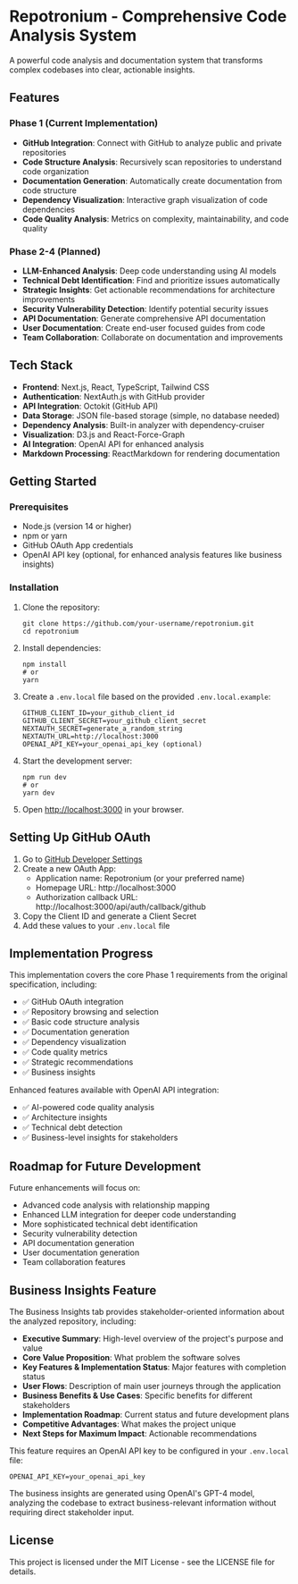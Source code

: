 # Repotronium - Comprehensive Code Analysis System

A powerful code analysis and documentation system that transforms complex codebases into clear, actionable insights.

## Features

### Phase 1 (Current Implementation)
- **GitHub Integration**: Connect with GitHub to analyze public and private repositories
- **Code Structure Analysis**: Recursively scan repositories to understand code organization
- **Documentation Generation**: Automatically create documentation from code structure 
- **Dependency Visualization**: Interactive graph visualization of code dependencies
- **Code Quality Analysis**: Metrics on complexity, maintainability, and code quality

### Phase 2-4 (Planned)
- **LLM-Enhanced Analysis**: Deep code understanding using AI models
- **Technical Debt Identification**: Find and prioritize issues automatically
- **Strategic Insights**: Get actionable recommendations for architecture improvements
- **Security Vulnerability Detection**: Identify potential security issues
- **API Documentation**: Generate comprehensive API documentation
- **User Documentation**: Create end-user focused guides from code
- **Team Collaboration**: Collaborate on documentation and improvements

## Tech Stack

- **Frontend**: Next.js, React, TypeScript, Tailwind CSS
- **Authentication**: NextAuth.js with GitHub provider
- **API Integration**: Octokit (GitHub API)
- **Data Storage**: JSON file-based storage (simple, no database needed)
- **Dependency Analysis**: Built-in analyzer with dependency-cruiser
- **Visualization**: D3.js and React-Force-Graph
- **AI Integration**: OpenAI API for enhanced analysis
- **Markdown Processing**: ReactMarkdown for rendering documentation

## Getting Started

### Prerequisites

- Node.js (version 14 or higher)
- npm or yarn
- GitHub OAuth App credentials
- OpenAI API key (optional, for enhanced analysis features like business insights)

### Installation

1. Clone the repository:
   ```
   git clone https://github.com/your-username/repotronium.git
   cd repotronium
   ```

2. Install dependencies:
   ```
   npm install
   # or
   yarn
   ```

3. Create a `.env.local` file based on the provided `.env.local.example`:
   ```
   GITHUB_CLIENT_ID=your_github_client_id
   GITHUB_CLIENT_SECRET=your_github_client_secret
   NEXTAUTH_SECRET=generate_a_random_string
   NEXTAUTH_URL=http://localhost:3000
   OPENAI_API_KEY=your_openai_api_key (optional)
   ```

4. Start the development server:
   ```
   npm run dev
   # or
   yarn dev
   ```

5. Open [http://localhost:3000](http://localhost:3000) in your browser.

## Setting Up GitHub OAuth

1. Go to [GitHub Developer Settings](https://github.com/settings/developers)
2. Create a new OAuth App:
   - Application name: Repotronium (or your preferred name)
   - Homepage URL: http://localhost:3000
   - Authorization callback URL: http://localhost:3000/api/auth/callback/github
3. Copy the Client ID and generate a Client Secret
4. Add these values to your `.env.local` file

## Implementation Progress

This implementation covers the core Phase 1 requirements from the original specification, including:

- ✅ GitHub OAuth integration
- ✅ Repository browsing and selection
- ✅ Basic code structure analysis
- ✅ Documentation generation
- ✅ Dependency visualization
- ✅ Code quality metrics
- ✅ Strategic recommendations
- ✅ Business insights

Enhanced features available with OpenAI API integration:
- ✅ AI-powered code quality analysis
- ✅ Architecture insights
- ✅ Technical debt detection
- ✅ Business-level insights for stakeholders

## Roadmap for Future Development

Future enhancements will focus on:

- Advanced code analysis with relationship mapping
- Enhanced LLM integration for deeper code understanding
- More sophisticated technical debt identification
- Security vulnerability detection
- API documentation generation
- User documentation generation
- Team collaboration features

## Business Insights Feature

The Business Insights tab provides stakeholder-oriented information about the analyzed repository, including:

- **Executive Summary**: High-level overview of the project's purpose and value
- **Core Value Proposition**: What problem the software solves
- **Key Features & Implementation Status**: Major features with completion status
- **User Flows**: Description of main user journeys through the application
- **Business Benefits & Use Cases**: Specific benefits for different stakeholders
- **Implementation Roadmap**: Current status and future development plans
- **Competitive Advantages**: What makes the project unique
- **Next Steps for Maximum Impact**: Actionable recommendations

This feature requires an OpenAI API key to be configured in your `.env.local` file:

```
OPENAI_API_KEY=your_openai_api_key
```

The business insights are generated using OpenAI's GPT-4 model, analyzing the codebase to extract business-relevant information without requiring direct stakeholder input.

## License

This project is licensed under the MIT License - see the LICENSE file for details.